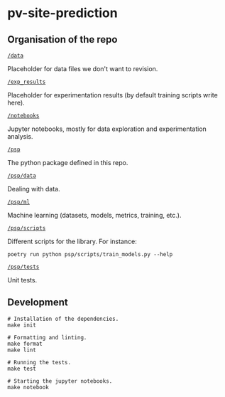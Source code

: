 # pv-site-prediction

## Organisation of the repo

[`/data`](./data)

Placeholder for data files we don't want to revision.

[`/exp_results`](./exp_results)

Placeholder for experimentation results (by default training scripts write here).

[`/notebooks`](./notebooks)

Jupyter notebooks, mostly for data exploration and experimentation analysis.

[`/psp`](./psp)

The python package defined in this repo.

[`/psp/data`](./psp/data)

Dealing with data.

[`/psp/ml`](./psp/ml)

Machine learning (datasets, models, metrics, training, etc.).

[`/psp/scripts`](./psp/scripts)

Different scripts for the library. For instance:

    poetry run python psp/scripts/train_models.py --help

[`/psp/tests`](./psp/tests)

Unit tests.


## Development

    # Installation of the dependencies.
    make init

    # Formatting and linting.
    make format
    make lint

    # Running the tests.
    make test

    # Starting the jupyter notebooks.
    make notebook


